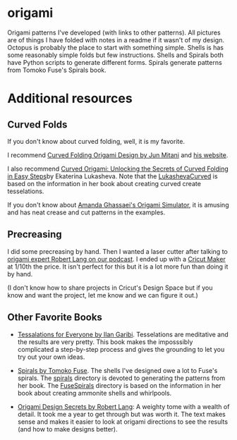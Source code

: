 # origami
Origami patterns I've developed (with links to other patterns). All pictures are of things I have folded with notes in a readme if it wasn't of my design. Octopus is probably the place to start with something simple. Shells is has some reasonably simple folds but few instructions. Shells and Spirals both have Python scripts to generate different forms. Spirals generate patterns from Tomoko Fuse's Spirals book.

# Additional resources

## Curved Folds
If you don't know about curved folding, well, it is my favorite. 

I recommend [Curved Folding Origami Design by Jun Mitani](https://www.amazon.com/Curved-Folding-Origami-Design-Jun-Mitani/dp/0367180251/) and [his website](http://mitani.cs.tsukuba.ac.jp/en/).

I also recommend [Curved Origami: Unlocking the Secrets of Curved Folding in Easy Steps](https://www.amazon.com/Curved-Origami-Unlocking-Secrets-Folding/dp/0997311991)by Ekaterina Lukasheva. Note that the [LukashevaCurved](LukashevaCurved) is based on the information in her book about creating curved create tesselations. 

If you don't know about [Amanda Ghassaei's Origami Simulator](http://www.amandaghassaei.com/projects/origami_simulator/), it is amusing and has neat crease and cut patterns in the examples.

## Precreasing
I did some precreasing by hand. Then I wanted a laser cutter after talking to [origami expert Robert Lang on our podcast](https://embedded.fm/episodes/313). I ended up with a [Cricut Maker](https://cricut.com/en_us/cricut-maker) at 1/10th the price. It isn't perfect for this but it is a lot more fun than doing it by hand.

(I don't know how to share projects in Cricut's Design Space but if you know and want the project, let me know and we can figure it out.)

## Other Favorite Books

* [Tessalations for Everyone by Ilan Garibi](https://www.amazon.com/Origami-Tessellations-Everyone-Original-Designs/dp/9659270003/). Tesselations are meditative and the results are very pretty. This book makes the imposssibly complicated a step-by-step process and gives the grounding to let you try out your own ideas.

* [Spirals by Tomoko Fuse](https://viereck-verlag.de/en/produkt/spiral-origami-art-design/). The shells I've designed owe a lot to Fuse's spirals. The [spirals](spirals) directory is devoted to generating the patterns from her book. The [FuseSpirals](FuseSpirals) directory is based on the information in her book about creating ammonite shells and whirlpools.

* [Origami Design Secrets by Robert Lang](https://www.amazon.com/Origami-Design-Secrets-Mathematical-Methods/dp/1568814364/): A weighty tome with a wealth of detail. It took me a year to get through but was worth it. The text makes sense and makes it easier to look at origami directions to see the results (and how to make designs better).


